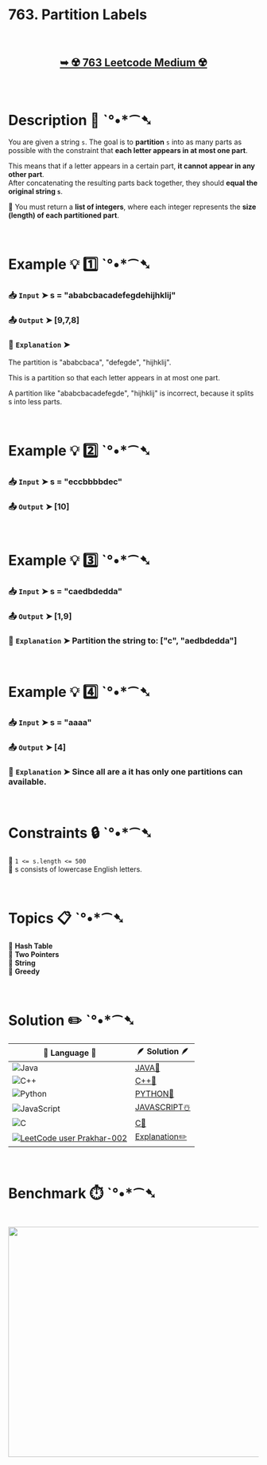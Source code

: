 # 763. Partition Labels

</br>

<h2 align="center"> 

<a href="https://leetcode.com/problems/partition-labels/description/?envType=daily-question&envId=2025-03-30"><strong>➥ ☢️ 763 Leetcode Medium ☢️ </strong></a>
</h2>

</br>

# Description 📜 ˋ°•*⁀➷

You are given a string `s`. The goal is to **partition** `s` into as many parts as possible with the constraint that **each letter appears in at most one part**.  

This means that if a letter appears in a certain part, **it cannot appear in any other part**.  
After concatenating the resulting parts back together, they should **equal the original string `s`**.

🔹 You must return a **list of integers**, where each integer represents the **size (length) of each partitioned part**.

</br>

# Example 💡 1️⃣ ˋ°•*⁀➷

  ### 📥 `Input`  ➤ s = "ababcbacadefegdehijhklij"

  ### 📤 `Output`  ➤ [9,7,8]

  ### 🔦 `Explanation`  ➤

The partition is "ababcbaca", "defegde", "hijhklij".

This is a partition so that each letter appears in at most one part.

A partition like "ababcbacadefegde", "hijhklij" is incorrect, because it splits s into less parts.

</br>

# Example 💡 2️⃣ ˋ°•*⁀➷

  ### 📥 `Input` ➤ s = "eccbbbbdec"

  ### 📤 `Output`  ➤ [10]

</br>

# Example 💡 3️⃣ ˋ°•*⁀➷

  ### 📥 `Input` ➤ s = "caedbdedda"

  ### 📤 `Output`  ➤ [1,9]

  ### 🔦 `Explanation`  ➤ Partition the string to: ["c", "aedbdedda"]

</br>

# Example 💡 4️⃣ ˋ°•*⁀➷

   ### 📥 `Input`  ➤ s = "aaaa"

   ### 📤 `Output`  ➤ [4]

   ### 🔦 `Explanation`  ➤ Since all are a it has only one partitions can available.

</br>

# Constraints 🔒 ˋ°•*⁀➷

🔹 `1 <= s.length <= 500` </br>
🔹 s consists of lowercase English letters. </br>

</br>

# Topics 📋 ˋ°•*⁀➷

🔸 **Hash Table**  </br>
🔸 **Two Pointers**  </br>
🔸 **String**  </br>
🔸 **Greedy**  </br>

</br>

# Solution ✏️ ˋ°•*⁀➷

| 📒 Language 📒  | 🪶 Solution 🪶 |
| ------------- | ------------- |
|  ![Java](https://img.shields.io/badge/java-%23ED8B00.svg?style=for-the-badge&logo=openjdk&logoColor=white)  | [JAVA🍁]() |
|  ![C++](https://img.shields.io/badge/c++-%2300599C.svg?style=for-the-badge&logo=c%2B%2B&logoColor=white)  | [C++🎲]()  |
|  ![Python](https://img.shields.io/badge/python-3670A0?style=for-the-badge&logo=python&logoColor=ffdd54)    | [PYTHON🍰]() |
| ![JavaScript](https://img.shields.io/badge/javascript-%23323330.svg?style=for-the-badge&logo=javascript&logoColor=%23F7DF1E)   | [JAVASCRIPT☃️]() |
|   ![C](https://img.shields.io/badge/c-%2300599C.svg?style=for-the-badge&logo=c&logoColor=white)   | [C💖]()  |
| [![LeetCode user Prakhar-002](https://img.shields.io/badge/dynamic/json?style=for-the-badge&labelColor=black&color=%23ffa116&label=Solved&query=solvedOverTotal&url=https%3A%2F%2Fleetcode-badge.vercel.app%2Fapi%2Fusers%2FPrakhar-002&logo=leetcode&logoColor=yellow)](https://leetcode.com/Prakhar-002/)  | [Explanation✏️]() |

</br>

# Benchmark ⏱️ ˋ°•*⁀➷

<h1  align="center" >

<img src ="" width = "700px" height="462px" />

</h1>
